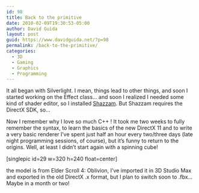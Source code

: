 ```yaml
---
id: 98
title: Back to the primitive
date: 2010-02-09T19:30:53-05:00
author: David Guida
layout: post
guid: https://www.davidguida.net/?p=98
permalink: /back-to-the-primitive/
categories:
  - 3D
  - Gaming
  - Graphics
  - Programming
---
```

It all began with Silverlight. I mean, things lead to other things, and soon I started working on the Effect class&#8230; and soon I realized I needed some kind of shader editor, so I installed&nbsp;[Shazzam](http://shazzam-tool.com/). But Shazzam requires the DirectX SDK, so&#8230;

Now I remember why I love so much C++ ! It took me two weeks to fully remember the syntax, to learn the basics of the new DirectX 11 and to write a very basic renderer<img src="https://i1.wp.com/davideguida.netne.net/libs/fckeditor/editor/images/smiley/msn/thumbs_up.gif?w=788" alt="" data-recalc-dims="1" /> I&#8217;ve spent just half an hour every two/three days (late night programming sessions, of course), but it&#8217;s funny to return to the origins. Well, at least I didn&#8217;t start again with a spinning cube!

[singlepic id=29 w=320 h=240 float=center]

the model is from Elder Scroll 4: Oblivion, I&#8217;ve imported it in 3D Studio Max and exported in the old DirectX .x format, but I plan to switch soon to .fbx&#8230;Maybe in a month or two!

<div class="post-details-footer-widgets">
</div>